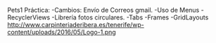 Pets1 Práctica:
-Cambios: Envío de Correos gmail.
-Uso de Menus
-RecyclerViews
-Librería fotos circulares.
-Tabs
-Frames
-GridLayouts
http://www.carpinteriaderibera.es/tenerife/wp-content/uploads/2016/05/Logo-1.png
